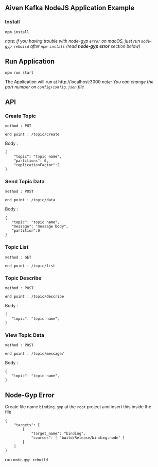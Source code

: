 ## Aiven Kafka NodeJS Application Example

### Install
`npm install`

*note: if you having trouble with node-gyp `error` on macOS, just run `node-gyp rebuild` after `npm install` (read **node-gyp error** section below)*

## Run Application
`npm run start`

The Application will run at http://localhost:3000
*note: You can change the port number on `config/config.json` file*

## API
### Create Topic
`method : PUT`

`end point : /topic/create`

Body :
```
{
    "topic": "topic name",
    "partitions": 0,
    "replicationFactor":2
}
```

### Send Topic Data
`method : POST`

`end point : /topic/data`

Body :
```
{
   "topic": "topic name",
   "message": "message body", 
   "partition":0
}
```

### Topic List
`method : GET`

`end point : /topic/list`

### Topic Describe
`method : POST`

`end point : /topic/describe`

Body :
```
{
   "topic": "topic name",
}
```

### View Topic Data
`method : POST`

`end point : /topic/message/`

Body :
```
{
   "topic": "topic name",
}
```

## Node-Gyp Error

Create file name `binding.gyp` at the `root` project and insert this inside the file

```
{
	"targets": [
		{
			"target_name": "binding",
			"sources": [ "build/Release/binding.node" ]
		}
	]
}
```
run `node-gyp rebuild`
